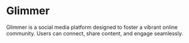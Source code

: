 # Glimmer
Glimmer is a social media platform designed to foster a vibrant online community. Users can connect, share content, and engage seamlessly. 
